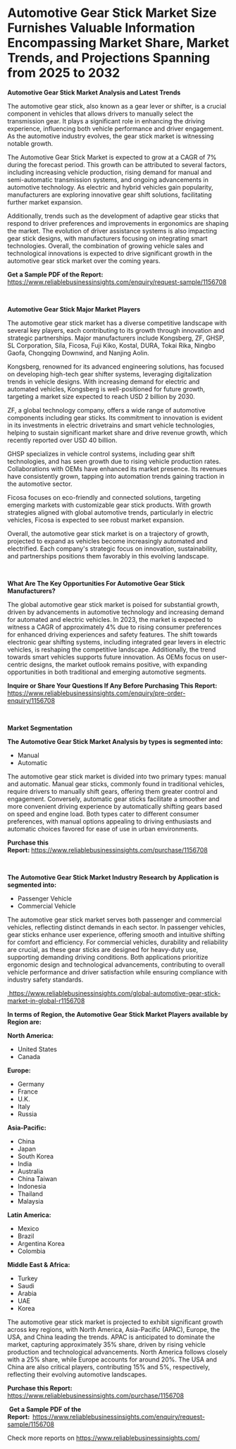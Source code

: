 <p><h1>Automotive Gear Stick Market Size Furnishes Valuable Information Encompassing Market Share, Market Trends, and Projections Spanning from 2025 to 2032</h1></p><p><strong>Automotive Gear Stick Market Analysis and Latest Trends</strong></p>
<p><p>The automotive gear stick, also known as a gear lever or shifter, is a crucial component in vehicles that allows drivers to manually select the transmission gear. It plays a significant role in enhancing the driving experience, influencing both vehicle performance and driver engagement. As the automotive industry evolves, the gear stick market is witnessing notable growth.</p><p>The Automotive Gear Stick Market is expected to grow at a CAGR of 7% during the forecast period. This growth can be attributed to several factors, including increasing vehicle production, rising demand for manual and semi-automatic transmission systems, and ongoing advancements in automotive technology. As electric and hybrid vehicles gain popularity, manufacturers are exploring innovative gear shift solutions, facilitating further market expansion.</p><p>Additionally, trends such as the development of adaptive gear sticks that respond to driver preferences and improvements in ergonomics are shaping the market. The evolution of driver assistance systems is also impacting gear stick designs, with manufacturers focusing on integrating smart technologies. Overall, the combination of growing vehicle sales and technological innovations is expected to drive significant growth in the automotive gear stick market over the coming years.</p></p>
<p><strong>Get a Sample PDF of the Report:&nbsp;</strong> <a href="https://www.reliablebusinessinsights.com/enquiry/request-sample/1156708?utm_campaign=2274&utm_medium=2&utm_source=Github&utm_content=ia&utm_term=21032025&utm_id=automotive-gear-stick">https://www.reliablebusinessinsights.com/enquiry/request-sample/1156708</a></p>
<p>&nbsp;</p>
<p><strong>Automotive Gear Stick Major Market Players</strong></p>
<p><p>The automotive gear stick market has a diverse competitive landscape with several key players, each contributing to its growth through innovation and strategic partnerships. Major manufacturers include Kongsberg, ZF, GHSP, SL Corporation, Sila, Ficosa, Fuji Kiko, Kostal, DURA, Tokai Rika, Ningbo Gaofa, Chongqing Downwind, and Nanjing Aolin.</p><p>Kongsberg, renowned for its advanced engineering solutions, has focused on developing high-tech gear shifter systems, leveraging digitalization trends in vehicle designs. With increasing demand for electric and automated vehicles, Kongsberg is well-positioned for future growth, targeting a market size expected to reach USD 2 billion by 2030.</p><p>ZF, a global technology company, offers a wide range of automotive components including gear sticks. Its commitment to innovation is evident in its investments in electric drivetrains and smart vehicle technologies, helping to sustain significant market share and drive revenue growth, which recently reported over USD 40 billion.</p><p>GHSP specializes in vehicle control systems, including gear shift technologies, and has seen growth due to rising vehicle production rates. Collaborations with OEMs have enhanced its market presence. Its revenues have consistently grown, tapping into automation trends gaining traction in the automotive sector.</p><p>Ficosa focuses on eco-friendly and connected solutions, targeting emerging markets with customizable gear stick products. With growth strategies aligned with global automotive trends, particularly in electric vehicles, Ficosa is expected to see robust market expansion.</p><p>Overall, the automotive gear stick market is on a trajectory of growth, projected to expand as vehicles become increasingly automated and electrified. Each company's strategic focus on innovation, sustainability, and partnerships positions them favorably in this evolving landscape.</p></p>
<p>&nbsp;</p>
<p><strong>What Are The Key Opportunities For Automotive Gear Stick Manufacturers?</strong></p>
<p><p>The global automotive gear stick market is poised for substantial growth, driven by advancements in automotive technology and increasing demand for automated and electric vehicles. In 2023, the market is expected to witness a CAGR of approximately 4% due to rising consumer preferences for enhanced driving experiences and safety features. The shift towards electronic gear shifting systems, including integrated gear levers in electric vehicles, is reshaping the competitive landscape. Additionally, the trend towards smart vehicles supports future innovation. As OEMs focus on user-centric designs, the market outlook remains positive, with expanding opportunities in both traditional and emerging automotive segments.</p></p>
<p><strong>Inquire or Share Your Questions If Any Before Purchasing This Report:</strong> <a href="https://www.reliablebusinessinsights.com/enquiry/pre-order-enquiry/1156708?utm_campaign=2274&utm_medium=2&utm_source=Github&utm_content=ia&utm_term=21032025&utm_id=automotive-gear-stick">https://www.reliablebusinessinsights.com/enquiry/pre-order-enquiry/1156708</a></p>
<p>&nbsp;</p>
<p><strong>Market Segmentation</strong></p>
<p><strong>The Automotive Gear Stick Market Analysis by types is segmented into:</strong></p>
<p><ul><li>Manual</li><li>Automatic</li></ul></p>
<p><p>The automotive gear stick market is divided into two primary types: manual and automatic. Manual gear sticks, commonly found in traditional vehicles, require drivers to manually shift gears, offering them greater control and engagement. Conversely, automatic gear sticks facilitate a smoother and more convenient driving experience by automatically shifting gears based on speed and engine load. Both types cater to different consumer preferences, with manual options appealing to driving enthusiasts and automatic choices favored for ease of use in urban environments.</p></p>
<p><strong>Purchase this Report:&nbsp;</strong><a href="https://www.reliablebusinessinsights.com/purchase/1156708?utm_campaign=2274&utm_medium=2&utm_source=Github&utm_content=ia&utm_term=21032025&utm_id=automotive-gear-stick">https://www.reliablebusinessinsights.com/purchase/1156708</a></p>
<p>&nbsp;</p>
<p><strong>The Automotive Gear Stick Market Industry Research by Application is segmented into:</strong></p>
<p><ul><li>Passenger Vehicle</li><li>Commercial Vehicle</li></ul></p>
<p><p>The automotive gear stick market serves both passenger and commercial vehicles, reflecting distinct demands in each sector. In passenger vehicles, gear sticks enhance user experience, offering smooth and intuitive shifting for comfort and efficiency. For commercial vehicles, durability and reliability are crucial, as these gear sticks are designed for heavy-duty use, supporting demanding driving conditions. Both applications prioritize ergonomic design and technological advancements, contributing to overall vehicle performance and driver satisfaction while ensuring compliance with industry safety standards.</p></p>
<p><a href="https://www.reliablebusinessinsights.com/global-automotive-gear-stick-market-in-global-r1156708?utm_campaign=2274&utm_medium=2&utm_source=Github&utm_content=ia&utm_term=21032025&utm_id=automotive-gear-stick">&nbsp;https://www.reliablebusinessinsights.com/global-automotive-gear-stick-market-in-global-r1156708</a></p>
<p><strong>In terms of Region, the Automotive Gear Stick Market Players available by Region are:</strong></p>
<p>
    <p> <strong> North America: </strong>
        <ul>
            <li>United States</li>
            <li>Canada</li>
        </ul>
        </p> 
    <p> <strong> Europe: </strong>
        <ul>
            <li>Germany</li>
            <li>France</li>
            <li>U.K.</li>
            <li>Italy</li>
            <li>Russia</li>
        </ul>
        </p> 
    <p> <strong> Asia-Pacific: </strong>
        <ul>
            <li>China</li>
            <li>Japan</li>
            <li>South Korea</li>
            <li>India</li>
            <li>Australia</li>
            <li>China Taiwan</li>
            <li>Indonesia</li>
            <li>Thailand</li>
            <li>Malaysia</li>
        </ul>
        </p> 
    <p> <strong> Latin America: </strong>
        <ul>
            <li>Mexico</li>
            <li>Brazil</li>
            <li>Argentina Korea</li>
            <li>Colombia</li>
        </ul>
        </p> 
    <p> <strong> Middle East & Africa: </strong>
        <ul>
            <li>Turkey</li>
            <li>Saudi</li>
            <li>Arabia</li>
            <li>UAE</li>
            <li>Korea</li>
        </ul>
    </p>
    </p>
<p><p>The automotive gear stick market is projected to exhibit significant growth across key regions, with North America, Asia-Pacific (APAC), Europe, the USA, and China leading the trends. APAC is anticipated to dominate the market, capturing approximately 35% share, driven by rising vehicle production and technological advancements. North America follows closely with a 25% share, while Europe accounts for around 20%. The USA and China are also critical players, contributing 15% and 5%, respectively, reflecting their evolving automotive landscapes.</p></p>
<p><strong>Purchase this Report: </strong><a href="https://www.reliablebusinessinsights.com/purchase/1156708?utm_campaign=2274&utm_medium=2&utm_source=Github&utm_content=ia&utm_term=21032025&utm_id=automotive-gear-stick">https://www.reliablebusinessinsights.com/purchase/1156708</a></p>
<p>&nbsp;<strong>Get a Sample PDF of the Report:&nbsp;&nbsp;</strong><a href="https://www.reliablebusinessinsights.com/enquiry/request-sample/1156708?utm_campaign=2274&utm_medium=2&utm_source=Github&utm_content=ia&utm_term=21032025&utm_id=automotive-gear-stick">https://www.reliablebusinessinsights.com/enquiry/request-sample/1156708</a></p>
<p><strong></strong></p>
<p>Check more reports on <a href="https://www.reliablebusinessinsights.com/?utm_campaign=2274&utm_medium=2&utm_source=Github&utm_content=ia&utm_term=21032025&utm_id=automotive-gear-stick">https://www.reliablebusinessinsights.com/</a></p>